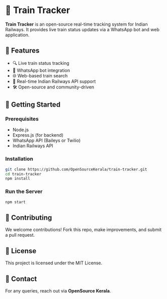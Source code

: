 # 🚆 Train Tracker

**Train Tracker** is an open-source real-time tracking system for Indian Railways. It provides live train status updates via a WhatsApp bot and web application.

## 🌟 Features
- 🔍 Live train status tracking  
- 📲 WhatsApp bot integration  
- 🌐 Web-based train search  
- 📡 Real-time Indian Railways API support  
- 🛠️ Open-source and community-driven  

## 🚀 Getting Started

### Prerequisites
- Node.js  
- Express.js (for backend)  
- WhatsApp API (Baileys or Twilio)  
- Indian Railways API  

### Installation
```sh
git clone https://github.com/OpenSourceKerala/train-tracker.git
cd train-tracker
npm install
```

### Run the Server
```sh
npm start
```

## 🤝 Contributing
We welcome contributions! Fork this repo, make improvements, and submit a pull request.  

## 📜 License
This project is licensed under the MIT License.  

## 📩 Contact
For any queries, reach out via **OpenSource Kerala**.
